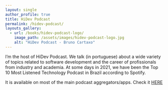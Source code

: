 ```yaml
---
layout: single
author_profile: true
title: HiDev Podcast
permalink: /hidev-podcast/
layouts_gallery:
  - url: /books/hidev-podcast-logo/
    image_path: /assets/images/hidev-podcast-logo.jpg
    alt: "HiDev Podcast - Bruno Cartaxo"
---
```


I’m the host of HiDev Podcast. We talk (in portuguese) about a wide variety of topics related to software development and the career of profissionals from industry and academia. At some days in 2021, we have been the Top 10 Most Listened Technology Podcast in Brazil according to Spotify.

It is available on most of the main podcast aggregators/apps. Check it [HERE](https://anchor.fm/hidevpodcast)
